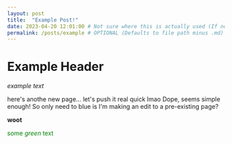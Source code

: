 ```yaml
---
layout: post
title:  "Example Post!"
date: 2023-04-20 12:01:00 # Not sure where this is actually used (If not this exact format site won't build!)
permalink: /posts/example # OPTIONAL (Defaults to file path minus .md)
---
```


# Example Header

_example text_

here's anothe new page... let's push it real quick lmao
Dope, seems simple enough! So only need to blue is I'm making an edit to a pre-existing page?

**woot**

<span style="color:green">some *green* text</span>